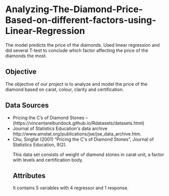 # Analyzing-The-Diamond-Price-Based-on-different-factors-using-Linear-Regression
The model predicts the price of the diamonds. Used linear regression and did several T-test to
conclude which factor affecting the price of the diamonds the most.
## Objective 
<p>The objective of our project is to analyze and model the price of the diamond based on carat, colour,
clarity and certification.</p>

## Data Sources
<ul>
  <li>Pricing the C’s of Diamond Stones –</li>
  (https://vincentarelbundock.github.io/Rdatasets/datasets.html)
  <li> Journal of Statistics Education's data archive</li>
  http://www.amstat.org/publications/jse/jse_data_archive.htm.
  <li> Chu, Singfat (2001) “Pricing the C's of Diamond Stones”, Journal of Statistics Education, 9(2).</li>
<p>This data set consists of weight of diamond stones in carat unit, a factor with levels and
  certification body.</p>
  
## Attributes
It contains 5 variables with 4 regressor and 1 response.
